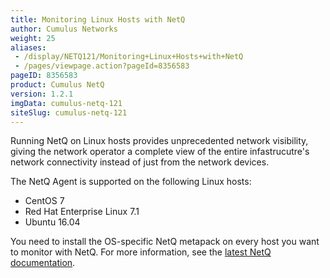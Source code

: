 ```yaml
---
title: Monitoring Linux Hosts with NetQ
author: Cumulus Networks
weight: 25
aliases:
 - /display/NETQ121/Monitoring+Linux+Hosts+with+NetQ
 - /pages/viewpage.action?pageId=8356583
pageID: 8356583
product: Cumulus NetQ
version: 1.2.1
imgData: cumulus-netq-121
siteSlug: cumulus-netq-121
---
```

Running NetQ on Linux hosts provides unprecedented network visibility,
giving the network operator a complete view of the entire
infastrucutre's network connectivity instead of just from the network
devices.

The NetQ Agent is supported on the following Linux hosts:

  - CentOS 7
  - Red Hat Enterprise Linux 7.1
  - Ubuntu 16.04

You need to install the OS-specific NetQ metapack on every host you want
to monitor with NetQ. For more information, see the 
[latest NetQ documentation](/cumulus-netq/Cumulus-NetQ-Deployment-Guide/Install-NetQ/).
